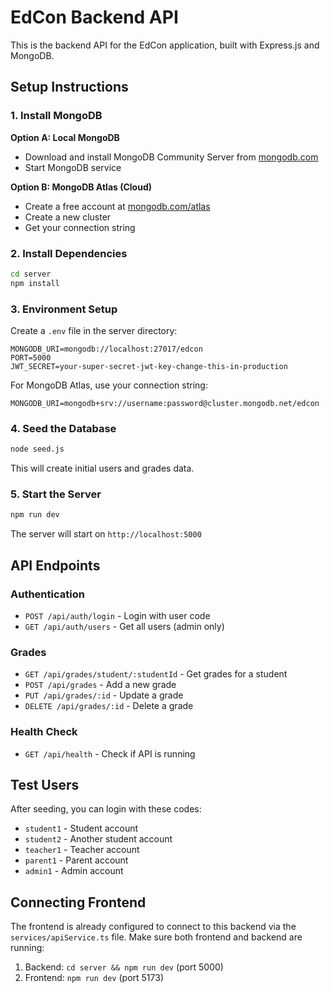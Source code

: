 # EdCon Backend API

This is the backend API for the EdCon application, built with Express.js and MongoDB.

## Setup Instructions

### 1. Install MongoDB

**Option A: Local MongoDB**
- Download and install MongoDB Community Server from [mongodb.com](https://www.mongodb.com/try/download/community)
- Start MongoDB service

**Option B: MongoDB Atlas (Cloud)**
- Create a free account at [mongodb.com/atlas](https://www.mongodb.com/atlas)
- Create a new cluster
- Get your connection string

### 2. Install Dependencies

```bash
cd server
npm install
```

### 3. Environment Setup

Create a `.env` file in the server directory:

```env
MONGODB_URI=mongodb://localhost:27017/edcon
PORT=5000
JWT_SECRET=your-super-secret-jwt-key-change-this-in-production
```

For MongoDB Atlas, use your connection string:
```env
MONGODB_URI=mongodb+srv://username:password@cluster.mongodb.net/edcon
```

### 4. Seed the Database

```bash
node seed.js
```

This will create initial users and grades data.

### 5. Start the Server

```bash
npm run dev
```

The server will start on `http://localhost:5000`

## API Endpoints

### Authentication
- `POST /api/auth/login` - Login with user code
- `GET /api/auth/users` - Get all users (admin only)

### Grades
- `GET /api/grades/student/:studentId` - Get grades for a student
- `POST /api/grades` - Add a new grade
- `PUT /api/grades/:id` - Update a grade
- `DELETE /api/grades/:id` - Delete a grade

### Health Check
- `GET /api/health` - Check if API is running

## Test Users

After seeding, you can login with these codes:
- `student1` - Student account
- `student2` - Another student account
- `teacher1` - Teacher account
- `parent1` - Parent account
- `admin1` - Admin account

## Connecting Frontend

The frontend is already configured to connect to this backend via the `services/apiService.ts` file. Make sure both frontend and backend are running:

1. Backend: `cd server && npm run dev` (port 5000)
2. Frontend: `npm run dev` (port 5173) 